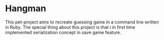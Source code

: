 # Hangman
This pet-project aims to recreate guessing game in a command line written in Ruby.
The special thing about this project is that i in first time implemented serialization concept in save game feature.
